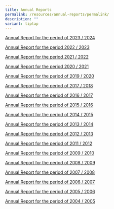 ```yaml
---
title: Annual Reports
permalink: /resources/annual-reports/permalink/
description: ""
variant: tiptap
---
```

<p><a href="/files/NFEC_Annual_Report_WY2023_2024.pdf" rel="noopener nofollow" target="_blank">Annual Report for the period of 2023 / 2024</a>
</p>
<p><a href="/files/nfec_ar_2023_compressed.pdf" rel="noopener noreferrer nofollow" target="_blank">Annual Report for the period 2022 / 2023</a>
</p>
<p><a href="/files/nfec%20ar%202021_v9_lr_compressed.pdf" rel="noopener noreferrer nofollow" target="_blank">Annual Report for the period 2021 / 2022</a>
</p>
<p><a href="/files/nfecannualreport2020_compressed.pdf" rel="noopener noreferrer nofollow" target="_blank">Annual Report for the period 2020 / 2021</a>
</p>
<p><a href="/files/nfecannualreport2020.pdf" rel="noopener noreferrer nofollow" target="_blank">Annual Report for the period of 2019 / 2020</a>
</p>
<p><a href="https://go.gov.sg/nfec-annual-report-2018" rel="noopener noreferrer nofollow" target="_blank">Annual Report for the period of 2017 / 2018</a>
</p>
<p><a href="/files/annual_report_2017.pdf" rel="noopener noreferrer nofollow" target="_blank">Annual Report for the period of 2016 / 2017</a>
</p>
<p><a href="/files/annual_report_2016.pdf" rel="noopener noreferrer nofollow" target="_blank">Annual Report for the period of 2015 / 2016</a>
</p>
<p><a href="https://go.gov.sg/nfec-annual-report-2015" rel="noopener noreferrer nofollow" target="_blank">Annual Report for the period of 2014 / 2015</a>
</p>
<p><a href="/files/annual_report_2014compressed.pdf" rel="noopener noreferrer nofollow" target="_blank">Annual Report for the period of 2013 / 2014</a>
</p>
<p><a href="https://go.gov.sg/nfec-annual-report-2013" rel="noopener noreferrer nofollow" target="_blank">Annual Report for the period of 2012 / 2013</a>
</p>
<p><a href="https://go.gov.sg/nfec-annual-report-2012" rel="noopener noreferrer nofollow" target="_blank">Annual Report for the period of 2011 / 2012</a>
</p>
<p><a href="/files/annual_report_2010.pdf" rel="noopener noreferrer nofollow" target="_blank">Annual Report for the period of 2009 / 2010</a>
</p>
<p><a href="/files/annual_report_2009.pdf" rel="noopener noreferrer nofollow" target="_blank">Annual Report for the period of 2008 / 2009</a>
</p>
<p><a href="/files/annual_report_2008.pdf" rel="noopener noreferrer nofollow" target="_blank">Annual Report for the period of 2007 / 2008</a>
</p>
<p><a href="/files/annual_report_2007.pdf" rel="noopener noreferrer nofollow" target="_blank">Annual Report for the period of 2006 / 2007</a>
</p>
<p><a href="/files/annual_report_2006.pdf" rel="noopener noreferrer nofollow" target="_blank">Annual Report for the period of 2005 / 2006</a>
</p>
<p><a href="/files/annual_report_2005.pdf" rel="noopener noreferrer nofollow" target="_blank">Annual Report for the period of 2004 / 2005</a>
</p>